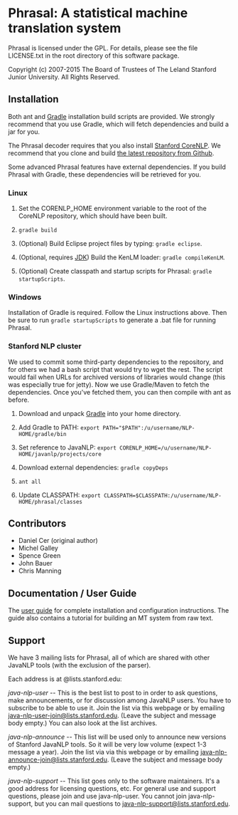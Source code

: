 # Phrasal: A statistical machine translation system

Phrasal is licensed under the GPL. For details, please see the file LICENSE.txt in the root directory of this software package.

Copyright (c) 2007-2015 The Board of Trustees of The Leland Stanford Junior University. All Rights Reserved.

## Installation

Both ant and [Gradle](http://gradle.org) installation build scripts are provided. We strongly recommend that you use Gradle, which will fetch dependencies and build a jar for you.

The Phrasal decoder requires that you also install [Stanford CoreNLP](http://nlp.stanford.edu/software/corenlp.shtml). We recommend that you clone and build [the latest repository from Github](https://github.com/stanfordnlp/CoreNLP).

Some advanced Phrasal features have external dependencies. If you build Phrasal with Gradle, these dependencies will be retrieved for you.

### Linux

1. Set the CORENLP_HOME environment variable to the root of the CoreNLP repository, which should have been built.

2. `gradle build`

3. (Optional) Build Eclipse project files by typing: `gradle eclipse`.

4. (Optional, requires [JDK](http://www.oracle.com/technetwork/java/javase/downloads/index.html)) Build the KenLM loader: `gradle compileKenLM`.

5. (Optional) Create classpath and startup scripts for Phrasal: `gradle startupScripts`.

### Windows

Installation of Gradle is required. Follow the Linux instructions above. Then be sure to run `gradle startupScripts` to generate a .bat file for running Phrasal.

### Stanford NLP cluster

We used to commit some third-party dependencies to the repository, and for others we had a bash script that would try to wget the rest. The script would fail when URLs for archived versions of libraries would change (this was especially true for jetty). Now we use Gradle/Maven to fetch the dependencies. Once you've fetched them, you can then compile with ant as before.

1. Download and unpack [Gradle](http://gradle.org) into your home directory.

2. Add Gradle to PATH: `export PATH="$PATH":/u/username/NLP-HOME/gradle/bin`

3. Set reference to JavaNLP: `export CORENLP_HOME=/u/username/NLP-HOME/javanlp/projects/core`

4. Download external dependencies: `gradle copyDeps`

5. `ant all`

6. Update CLASSPATH: `export CLASSPATH=$CLASSPATH:/u/username/NLP-HOME/phrasal/classes`

## Contributors

* Daniel Cer (original author)
* Michel Galley
* Spence Green
* John Bauer
* Chris Manning


## Documentation / User Guide

The [user guide](http://www-nlp.stanford.edu/wiki/Software/Phrasal) for complete installation and configuration instructions. The guide also
contains a tutorial for building an MT system from raw text.

## Support

We have 3 mailing lists for Phrasal, all of which are shared with other JavaNLP
tools (with the exclusion of the parser). 

Each address is at @lists.stanford.edu:

*java-nlp-user* -- This is the best list to post to in order to ask questions, make
announcements, or for discussion among JavaNLP users. You have to subscribe to 
be able to use it. Join the list via this webpage or by emailing 
java-nlp-user-join@lists.stanford.edu. (Leave the subject and message body 
empty.) You can also look at the list archives.

*java-nlp-announce* -- This list will be used only to announce new versions of 
Stanford JavaNLP tools. So it will be very low volume (expect 1-3 message a 
year). Join the list via via this webpage or by emailing 
java-nlp-announce-join@lists.stanford.edu. (Leave the subject and message 
body empty.)

*java-nlp-support* -- This list goes only to the software maintainers. It's a good 
address for licensing questions, etc. For general use and support questions, 
please join and use java-nlp-user. You cannot join java-nlp-support, but you 
can mail questions to java-nlp-support@lists.stanford.edu.

